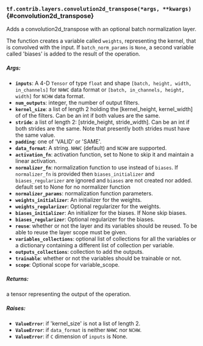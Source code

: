 ### `tf.contrib.layers.convolution2d_transpose(*args, **kwargs)` {#convolution2d_transpose}

Adds a convolution2d_transpose with an optional batch normalization layer.

The function creates a variable called `weights`, representing the
kernel, that is convolved with the input. If `batch_norm_params` is `None`, a
second variable called 'biases' is added to the result of the operation.

##### Args:


*  <b>`inputs`</b>: A 4-D `Tensor` of type `float` and shape
    `[batch, height, width, in_channels]` for `NHWC` data format or
    `[batch, in_channels, height, width]` for `NCHW` data format.
*  <b>`num_outputs`</b>: integer, the number of output filters.
*  <b>`kernel_size`</b>: a list of length 2 holding the [kernel_height, kernel_width] of
    of the filters. Can be an int if both values are the same.
*  <b>`stride`</b>: a list of length 2: [stride_height, stride_width].
    Can be an int if both strides are the same.  Note that presently
    both strides must have the same value.
*  <b>`padding`</b>: one of 'VALID' or 'SAME'.
*  <b>`data_format`</b>: A string. `NHWC` (default) and `NCHW` are supported.
*  <b>`activation_fn`</b>: activation function, set to None to skip it and maintain
    a linear activation.
*  <b>`normalizer_fn`</b>: normalization function to use instead of `biases`. If
    `normalizer_fn` is provided then `biases_initializer` and
    `biases_regularizer` are ignored and `biases` are not created nor added.
    default set to None for no normalizer function
*  <b>`normalizer_params`</b>: normalization function parameters.
*  <b>`weights_initializer`</b>: An initializer for the weights.
*  <b>`weights_regularizer`</b>: Optional regularizer for the weights.
*  <b>`biases_initializer`</b>: An initializer for the biases. If None skip biases.
*  <b>`biases_regularizer`</b>: Optional regularizer for the biases.
*  <b>`reuse`</b>: whether or not the layer and its variables should be reused. To be
    able to reuse the layer scope must be given.
*  <b>`variables_collections`</b>: optional list of collections for all the variables or
    a dictionary containing a different list of collection per variable.
*  <b>`outputs_collections`</b>: collection to add the outputs.
*  <b>`trainable`</b>: whether or not the variables should be trainable or not.
*  <b>`scope`</b>: Optional scope for variable_scope.

##### Returns:

  a tensor representing the output of the operation.

##### Raises:


*  <b>`ValueError`</b>: if 'kernel_size' is not a list of length 2.
*  <b>`ValueError`</b>: if `data_format` is neither `NHWC` nor `NCHW`.
*  <b>`ValueError`</b>: if `C` dimension of `inputs` is None.

